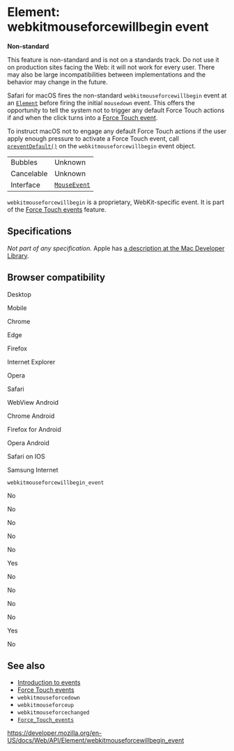 Element: webkitmouseforcewillbegin event
========================================

**Non-standard**

This feature is non-standard and is not on a standards track. Do not use it on production sites facing the Web: it will not work for every user. There may also be large incompatibilities between implementations and the behavior may change in the future.

Safari for macOS fires the non-standard `webkitmouseforcewillbegin` event at an [`Element`](../element) before firing the initial `mousedown` event. This offers the opportunity to tell the system not to trigger any default Force Touch actions if and when the click turns into a [Force Touch event](../force_touch_events).

To instruct macOS not to engage any default Force Touch actions if the user apply enough pressure to activate a Force Touch event, call [`preventDefault()`](../event/preventdefault) on the `webkitmouseforcewillbegin` event object.

<table><tbody><tr class="odd"><td>Bubbles</td><td>Unknown</td></tr><tr class="even"><td>Cancelable</td><td>Unknown</td></tr><tr class="odd"><td>Interface</td><td><a href="../mouseevent"><code>MouseEvent</code></a></td></tr></tbody></table>

`webkitmouseforcewillbegin` is a proprietary, WebKit-specific event. It is part of the [Force Touch events](../force_touch_events) feature.

Specifications
--------------

*Not part of any specification.* Apple has [a description at the Mac Developer Library](https://developer.apple.com/library/prerelease/mac/documentation/AppleApplications/Conceptual/SafariJSProgTopics/RespondingtoForceTouchEventsfromJavaScript.html).

Browser compatibility
---------------------

Desktop

Mobile

Chrome

Edge

Firefox

Internet Explorer

Opera

Safari

WebView Android

Chrome Android

Firefox for Android

Opera Android

Safari on IOS

Samsung Internet

`webkitmouseforcewillbegin_event`

No

No

No

No

No

Yes

No

No

No

No

Yes

No

See also
--------

-   [Introduction to events](https://developer.mozilla.org/en-US/docs/Learn/JavaScript/Building_blocks/Events)
-   [Force Touch events](../force_touch_events)
-   `webkitmouseforcedown`
-   `webkitmouseforceup`
-   `webkitmouseforcechanged`
-   [`Force_Touch_events`](../force_touch_events)

<a href="https://developer.mozilla.org/en-US/docs/Web/API/Element/webkitmouseforcewillbegin_event" class="_attribution-link">https://developer.mozilla.org/en-US/docs/Web/API/Element/webkitmouseforcewillbegin_event</a>
